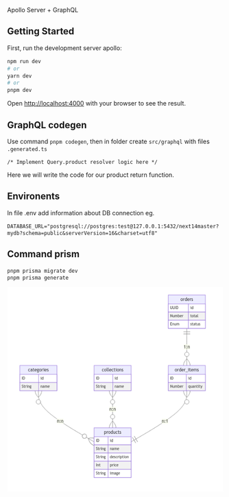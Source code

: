 Apollo Server + GraphQL
## Getting Started

First, run the development server apollo:

```bash
npm run dev
# or
yarn dev
# or
pnpm dev
```

Open [http://localhost:4000](http://localhost:4000) with your browser to see the result.


## GraphQL codegen
Use command `pnpm codegen`, then in folder create `src/graphql` with files `.generated.ts`

```
/* Implement Query.product resolver logic here */
```
Here we will write the code for our product return function.


## Environents
In file .env add information about DB connection
eg.
```
DATABASE_URL="postgresql://postgres:test@127.0.0.1:5432/next14master?mydb?schema=public&serverVersion=16&charset=utf8"
```

## Command prism

```
pnpm prisma migrate dev
pnpm prisma generate
```

![Screenshot](public/images/2024-02-08_00h45_23.png)